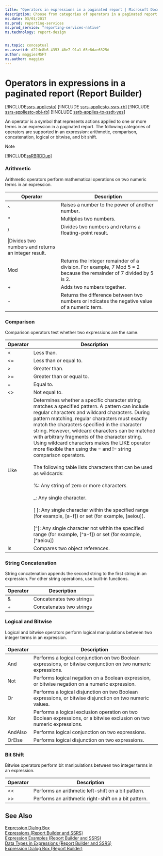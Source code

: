 ```yaml
---
title: "Operators in expressions in a paginated report | Microsoft Docs"
description: Choose from categories of operators in a paginated report that are supported in an expression to represents actions applied to terms in an expression in Report Builder.
ms.date: 03/01/2017
ms.prod: reporting-services
ms.prod_service: "reporting-services-native"
ms.technology: report-design


ms.topic: conceptual
ms.assetid: d22dc8b6-4353-40e7-91a1-65e8dae6325d
author: maggiesMSFT
ms.author: maggies
---
```

# Operators in expressions in a paginated report (Report Builder)

[!INCLUDE[ssrs-appliesto](../../includes/ssrs-appliesto.md)] [!INCLUDE [ssrs-appliesto-ssrs-rb](../../includes/ssrs-appliesto-ssrs-rb.md)] [!INCLUDE [ssrs-appliesto-pbi-rb](../../includes/ssrs-appliesto-pbi-rb.md)] [!INCLUDE [ssrb-applies-to-ssdt-yes](../../includes/ssrb-applies-to-ssdt-yes.md)]

  An operator is a symbol that represents actions applied to one or more terms in an expression in a paginated report. The following categories of operators are supported in an expression: arithmetic, comparison, concatenation, logical or bitwise, and bit shift.  
  
> [!NOTE]  
>  [!INCLUDE[ssRBRDDup](../../includes/ssrbrddup-md.md)]  
  
### Arithmetic  
 Arithmetic operators perform mathematical operations on two numeric terms in an expression.  
  
|Operator|Description|  
|--------------|-----------------|  
|^|Raises a number to the power of another number.|  
|*|Multiplies two numbers.|  
|/|Divides two numbers and returns a floating-point result.|  
|\|Divides two numbers and returns an integer result.|  
|Mod|Returns the integer remainder of a division. For example, 7 Mod 5 = 2 because the remainder of 7 divided by 5 is 2.|  
|+|Adds two numbers together.|  
|-|Returns the difference between two numbers or indicates the negative value of a numeric term.|  
  
### Comparison  
 Comparison operators test whether two expressions are the same.  
  
|Operator|Description|  
|--------------|-----------------|  
|<|Less than.|  
|\<=|Less than or equal to.|  
|>|Greater than.|  
|>=|Greater than or equal to.|  
|=|Equal to.|  
|<>|Not equal to.|  
|Like|Determines whether a specific character string matches a specified pattern. A pattern can include regular characters and wildcard characters. During pattern matching, regular characters must exactly match the characters specified in the character string. However, wildcard characters can be matched with arbitrary fragments of the character string. Using wildcard characters makes the LIKE operator more flexible than using the = and != string comparison operators.<br /><br /> The following table lists characters that can be used as wildcards:<br /><br /> %: Any string of zero or more characters.<br /><br /> _: Any single character.<br /><br /> [ ]: Any single character within the specified range (for example, [a-f]) or set (for example, [aeiou]).<br /><br /> [^]: Any single character not within the specified range (for example, [^a-f]) or set (for example, [^aeiou])|  
|Is|Compares two object references.|  
  
### String Concatenation  
 String concatenation appends the second string to the first string in an expression. For other string operations, use built-in functions.  
  
|Operator|Description|  
|--------------|-----------------|  
|&|Concatenates two strings|  
|+|Concatenates two strings|  
  
### Logical and Bitwise  
 Logical and bitwise operators perform logical manipulations between two integer terms in an expression.  
  
|Operator|Description|  
|--------------|-----------------|  
|And|Performs a logical conjunction on two Boolean expressions, or bitwise conjunction on two numeric expressions.|  
|Not|Performs logical negation on a Boolean expression, or bitwise negation on a numeric expression.|  
|Or|Performs a logical disjunction on two Boolean expressions, or bitwise disjunction on two numeric values.|  
|Xor|Performs a logical exclusion operation on two Boolean expressions, or a bitwise exclusion on two numeric expressions.|  
|AndAlso|Performs logical conjunction on two expressions.|  
|OrElse|Performs logical disjunction on two expressions.|  
  
### Bit Shift  
 Bitwise operators perform bit manipulations between two integer terms in an expression.  
  
|Operator|Description|  
|--------------|-----------------|  
|<\<|Performs an arithmetic left-shift on a bit pattern.|  
|>>|Performs an arithmetic right-shift on a bit pattern.|  
  
## See Also  
 [Expression Dialog Box](/previous-versions/sql/)   
 [Expressions &#40;Report Builder and SSRS&#41;](../../reporting-services/report-design/expressions-report-builder-and-ssrs.md)   
 [Expression Examples &#40;Report Builder and SSRS&#41;](../../reporting-services/report-design/expression-examples-report-builder-and-ssrs.md)   
 [Data Types in Expressions &#40;Report Builder and SSRS&#41;](../../reporting-services/report-design/data-types-in-expressions-report-builder-and-ssrs.md)   
 [Expression Dialog Box &#40;Report Builder&#41;](./expressions-report-builder-and-ssrs.md)  
  

